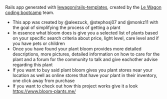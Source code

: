 Rails app generated with [lewagon/rails-templates](https://github.com/lewagon/rails-templates), created by the [Le Wagon coding bootcamp](https://www.lewagon.com) team.

- This app was created by @aleezuck, @stephosj07 and @monkz11 with the goal of simplifying the process of getting a plant
- In essence what bloom does is give you a selected list of plants based on your specific search criteria about price, light level, care level and if you have pets or children
- Once you have found your plant bloom provides more detailed descriptions, more pictures, detailed information on how to care for the plant and a forum for the community to talk and give eachother advise regarding this plant
- If you want to buy said plant bloom gives you plant stores near your location as well as online stores that have your plant in their inventory, one click away from purchase
- If you want to check out how this project works give it a look https://www.bloom-plants.me/
